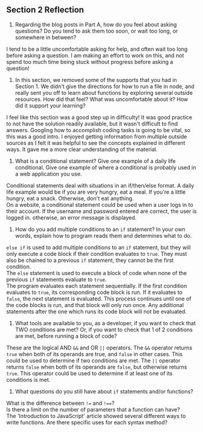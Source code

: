 ## Section 2 Reflection

1. Regarding the blog posts in Part A, how do you feel about asking questions? Do you tend to ask them too soon, or wait too long, or somewhere in between?

I tend to be a little uncomfortable asking for help, and often wait too long before asking a question. I am making an effort to work on this, and not spend too much time being stuck without progress before asking a question!

1. In this section, we removed some of the supports that you had in Section 1. We didn't give the directions for how to run a file in node, and really sent you off to learn about functions by exploring several outside resources. How did that feel? What was uncomfortable about it? How did it support your learning?

I feel like this section was a good step up in difficulty! It was good practice to not have the solution readily available, but it wasn't difficult to find answers. Googling how to accomplish coding tasks is going to be vital, so this was a good intro. I enjoyed getting information from multiple outside sources as I felt it was helpful to see the concepts explained in different ways. It gave me a more clear understanding of the material.

1. What is a conditional statement? Give one example of a daily life conditional. Give one example of where a conditional is probably used in a web application you use.

Conditional statements deal with situations in an if/then/else format. A daily life example would be if you are very hungry, eat a meal. If you're a little hungry, eat a snack. Otherwise, don't eat anything.  
On a website, a conditional statement could be used when a user logs in to their account. If the username and password entered are correct, the user is logged in. otherwise, an error message is displayed.

1. How do you add multiple conditions to an `if` statement? In your own words, explain how to program reads them and determines what to do.

`else if` is used to add multiple conditions to an `if` statement, but they will only execute a code block if their condition evaluates to `true`. They must also be chained to a previous `if` statement, they cannot be the first condition.  
The `else` statement is used to execute a block of code when none of the previous `if` statements evaluate to `true`.  
The program evaluates each statement sequentially. If the first condition evaluates to `true`, its corresponding code block is run. If it evaluates to `false`, the next statement is evaluated. This process continues until one of the code blocks is run, and that block will only run once. Any additional statements after the one which runs its code block will not be evaluated.

1. What tools are available to you, as a developer, if you want to check that TWO conditions are met? Or, if you want to check that 1 of 2 conditions are met, before running a block of code?

These are the logical AND `&&` and OR `||` operators. The `&&` operator returns `true` when both of its operands are true, and `false` in other cases. This could be used to determine if two conditions are met. The `||` operator returns `false` when both of its operands are `false`, but otherwise returns `true`. This operator could be used to determine if at least one of its conditions is met.

1. What questions do you still have about `if` statements and/or functions?

What is the difference between `!=` and `!==`?  
Is there a limit on the number of parameters that a function can have?  
The 'Introduction to JavaScript' article showed several different ways to write functions. Are there specific uses for each syntax method?
